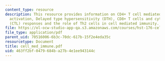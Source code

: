 ```yaml
---
content_type: resource
description: This resource provides information on CD4+ T cell mediated macrophage
  activation, Delayed type hypersensitivity (DTH), CD8+ T cells and cytolytic T lymphocyte
  (CTL) responses and the role of Th2 cells in cell mediated immunity.
file: https://ol-ocw-studio-app-qa.s3.amazonaws.com/courses/hst-176-cellular-and-molecular-immunology-fall-2005/463ff2bf0479684ba27b4e1ee943144c_cell_med_immune.pdf
file_type: application/pdf
parent_uid: 70516006-6b3c-70dc-617b-15f2e4eda35c
resourcetype: Document
title: cell_med_immune.pdf
uid: 463ff2bf-0479-684b-a27b-4e1ee943144c
---
```

